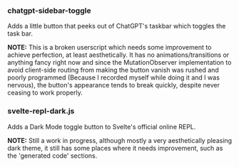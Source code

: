 ### chatgpt-sidebar-toggle

Adds a little button that peeks out of ChatGPT's taskbar which toggles the task bar.

**NOTE:**
This is a broken userscript which needs some improvement to achieve perfection, at least aesthetically. It has no animations/transitions or anything fancy right now and since the MutationObserver implementation to avoid client-side routing from making the button vanish was rushed and poorly programmed (Because I recorded myself while doing it and I was nervous), the button's appearance tends to break quickly, despite never ceasing to work properly.

### svelte-repl-dark.js

Adds a Dark Mode toggle button to Svelte's official online REPL.

**NOTE:**
Still a work in progress, although mostly a very aesthetically pleasing dark theme, it still has some places where it needs improvement, such as the 'generated code' sections.